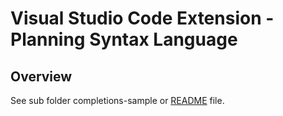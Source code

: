 # Visual Studio Code Extension - Planning Syntax Language

## Overview

See sub folder completions-sample or [README](completions-sample/README.md) file.